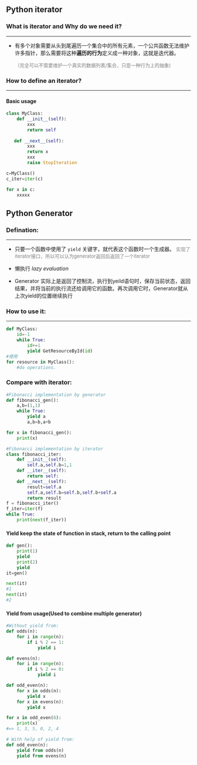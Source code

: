 ## Python iterator
### What is iterator and Why do we need it?

<HR size=1>

* 有多个对象需要从头到尾遍历一个集合中的所有元素，一个公共函数无法维护许多指针，那么需要将这种**遍历的行为**定义成一种对象，这就是迭代器。

  <font size=2 color=gray>（完全可以不需要维护一个真实的数据列表/集合，只是一种行为上的抽象)</font>



### How to define an iterator?

<HR size=1>

#### Basic usage

```python
class MyClass:
    def __init__(self):
        xxx
        return self
   
   def __next__(self):
        xxx
        return x
        xxx
        raise StopIteration
```
```python
c=MyClass()
c_iter=iter(c)

for x in c:
    xxxxx
```


## Python Generator
### Defination:

<HR size=1>

* 只要一个函数中使用了 ```yield``` 关键字，就代表这个函数时一个生成器。 <font size=2 color="gray">实现了iterator接口，所以可以认为generator返回后返回了一个iterator</font>

* 懒执行 <i>lazy evaluation</i>

* Generator 实际上是返回了控制流，执行到yeild语句时，保存当前状态，返回结果，并将当前的执行流还给调用它的函数。再次调用它时，Generator就从上次yield的位置继续执行

  

###  How to use it:

<HR size=1>

```python
def MyClass:
    id=-1
    while True:
        id+=1
        yield GetResourceById(id)
#使用
for resource in MyClass():
    #do operations.	
```



###  Compare with iterator:

```python
#Fibonacci implementation by generator
def fibonacci_gen():
    a,b=(1,1)
    while True:
        yield a
        a,b=b,a+b

for x in fibonacci_gen():
    print(x)

#Fibonacci implementation by iterator
class fibonacci_iter:
    def __init__(self):
        self.a,self.b=1,1
    def __iter__(self):
        return self:
    def __next__(self):
        result=self.a
        self.a,self.b=self.b,self.b+self.a
        return result
f = fibonacci_iter()
f_iter=iter(f)
while True:
    print(next(f_iter))
```

#### Yield keep the state of  function in stack, return to the calling point

```python
def gen():
    print(1)
    yield
    print(2)
    yield
it=gen()

next(it)
#1
next(it)
#2
```

#### Yield from usage(Used to combine multiple generator)

```python
#Without yield from:
def odds(n):
    for i in range(n):
        if i % 2 == 1:
            yield i

def evens(n):
    for i in range(n):
        if i % 2 == 0:
            yield i

def odd_even(n):
    for x in odds(n):
        yield x
    for x in evens(n):
        yield x

for x in odd_even(6):
    print(x)
#=> 1, 3, 5, 0, 2, 4

# With help of yield from:
def odd_even(n):
    yield from odds(n)
    yield from evens(n)
```